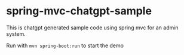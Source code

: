 # spring-mvc-chatgpt-sample
This is chatgpt generated sample code using spring mvc for an admin system.

Run with `mvn spring-boot:run` to start the demo

